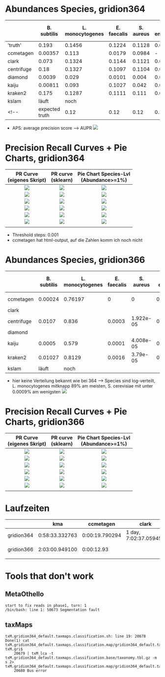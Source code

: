# Abundances Species, gridion364
|            	| B. subtilis 	| L. monocytogenes 	| E. faecalis 	| S. aureus 	| S. enterica 	| E. coli 	| P. aeruginosa 	| L. fermentum 	| S. cerevisiae 	| C. neoformans 	| total   	|   AUPR	|   Abundance Similarity Profile	|   	|
|------------	|-------------	|------------------	|-------------	|-----------	|-------------	|---------	|---------------	|--------------	|---------------	|---------------	|---------	|---	|---	|---	|
| 'truth'| 0.193| 0.1456| 0.1224| 0.1128| 0.0999| 0.0993| 0.097| 0.0928| 0.0192| 0.0178|0.9998|1|0||
| ccmetagen  	| 0.00357     	| 0.113            	| 0.0179      	| 0.0984    	| -           	| 0.021   	| 0.0339        	| -            	| 0.00894       	| 1.14e-06     	| 0,2967  	|   0.6260912698412698	|   0.0773	|   	|
| clark      	| 0.073       	| 0.1324           	| 0.1144      	| 0.1121    	| 0.0565      	| 0.0496  	| 0.0456        	| -            	| -             	| -             	| 0,5836  	|   0.754591836734694	|   0.0309	|   	|
| centrifuge 	| 0.18        	| 0.1327           	| 0.1097      	| 0.1104    	| 0.0589      	| 0.0582  	| 0.05115       	| 0.1425       	| -             	| -             	| 0,84355 	|   1	|   0.00912	|   	|
| diamond    	| 0.0039      	| 0.029            	| 0.0101      	| 0.004     	| 0.0026      	| 0.00115 	| 0.00104       	| -            	| -             	|               	| 0,05179 	|   0.754591836734694	|   0.1115	|   	|
| kaiju      	| 0.00811     	| 0.093            	| 0.1027      	| 0.042     	| 0.0178      	| 0.0212  	| 0.01103       	| 0.125        	| -             	| -             	| 0,42084 	|   0.6427579365079366	|   0.06442	|   	|
| kraken2    	| 0.175       	| 0.1287           	| 0.1111      	| 0.111     	| 0.0569      	| 0.0525  	| 0.04481       	| 0.1414       	| 0.0217        	| 0.02          	| 0,86311 	|   0.7048336033752737	|   0.009883	|   	|
|kslam|läuft|noch|||||||||||||
<!-- |expected truth|0.12|0.12|0.12|0.12|0.12|0.12|0.12|0.12|0.02|0.02|1.0|1.0|0.0|-->
- APS: average precision score --> AUPR
![](pics/gridion364.barplot.png)
# Precision Recall Curves + Pie Charts, gridion364
| PR Curve <br> (eigenes Skript) | PR curve <br> (sklearn)| Pie Chart Species-Lvl <br> (Abundance>=1%) |
|:---:|:---:|:---:|
|![](pics/gridion364_default.ccmetagen.png)|![](pics/gridion364_default.ccmetagen.sklearn.png)|![](pics/gridion364_default.ccmetagen.piechart.png)|
|![](pics/gridion364_default.clark.png)|![](pics/gridion364_default.clark.sklearn.png)|![](pics/gridion364_default.clark.piechart.png)|
|![](pics/gridion364_default.centrifuge.png)|![](pics/gridion364_default.centrifuge.sklearn.png)|![](pics/gridion364_default.centrifuge.piechart.png)|
|![](pics/gridion364_default.diamond.png)|![](pics/gridion364_default.diamond.sklearn.png)|![](pics/gridion364_default.diamond.piechart.png)|
|![](pics/gridion364_default.kaiju.png)|![](pics/gridion364_default.kaiju.sklearn.png)|![](pics/gridion364_default.kaiju.piechart.png)|
|![](pics/gridion364_default.kraken2.png)|![](pics/gridion364_default.kraken2.sklearn.png)|![](pics/gridion364_default.kraken2.piechart.png)|
|||

- Threshold steps: 0.001
 - ccmetagen hat html-output, auf die Zahlen komm ich noch nicht

# Abundances Species, gridion366
|            	| B. subtilis 	| L. monocytogenes 	| E. faecalis 	| S. aureus 	| S. enterica 	| E. coli 	| P. aeruginosa 	| L. fermentum 	| S. cerevisiae 	| C. neoformans 	| total   	|   AUPR	|   Abundance Similarity Profile	|   	|
|------------	|-------------	|------------------	|-------------	|-----------	|-------------	|---------	|---------------	|--------------	|---------------	|---------------	|---------	|---	|---	|---	|
| ccmetagen  	|   0.00024   	|      0.76197       	|    0   	|  0   	| 0           	|    8.718e-07	|   0.03007      	|        0    	|       0.002  	|    0 	|   0.7943	|   0.79333	|  	|   	|
| clark      	|       	|           	|     	|     	|       	|  	|         	|            	|              	|              	|   	|   	|   	|   	|
| centrifuge 	| 0.0107        	| 0.836           	| 0.0003      	| 1.922e-05   	| 0.00054      	| 0.000604  	| 0.04599       	| 5.174e-05       	| -             	| -             	| 0.89429 	|   0.61937	|   	|   	|
| diamond    	|       	|             	|       	|      	|       	|  	|        	| -            	| -             	|               	|  	|   	|   	|   	|
| kaiju      	| 0.0005     	| 0.579            	| 0.0001      	| 4.008e-05     	| 0.000155      	| 0.00018  	| 0.00971       	| 4.308e-05        	| -             	| -             	| 0.58978 	|   0.41206	|   	|   	|
| kraken2    	| 0.01027       	| 0.8129           	| 0.0016      	| 3.79e-05     	| 0.00048      	| 0.00048  	| 0.0398       	| 5.15e-05     | 0.0069        	| 2.699e-05          	| 0.87261 	|   0.26045	|   	|   	|
|kslam|läuft|noch|||||||||||||
- hier keine Verteilung bekannt wie bei 364 --> Species sind log-verteilt, L. monocytogenes mitknapp 89% am meisten, S. cerevisiae mit unter 0.0009% am wenigsten
![](pics/gridion366.barplot.png)
# Precision Recall Curves + Pie Charts, gridion366
| PR Curve <br> (eigenes Skript) | PR curve <br> (sklearn)| Pie Chart Species-Lvl <br> (Abundance>=1%) |
|:---:|:---:|:---:|
|![](pics/gridion366_default.ccmetagen.png)|![](pics/gridion366_default.ccmetagen.sklearn.png)|![](pics/gridion366_default.ccmetagen.piechart.png)|
|![](pics/gridion366_default.clark.png)|![](pics/gridion366_default.clark.sklearn.png)|![](pics/gridion366_default.clark.piechart.png)|
|![](pics/gridion366_default.centrifuge.png)|![](pics/gridion366_default.centrifuge.sklearn.png)|![](pics/gridion366_default.centrifuge.piechart.png)|
|![](pics/gridion366_default.diamond.png)|![](pics/gridion366_default.diamond.sklearn.png)|![](pics/gridion366_default.diamond.piechart.png)|
|![](pics/gridion366_default.kaiju.png)|![](pics/gridion366_default.kaiju.sklearn.png)|![](pics/gridion366_default.kaiju.piechart.png)|
|![](pics/gridion366_default.kraken2.png)|![](pics/gridion366_default.kraken2.sklearn.png)|![](pics/gridion366_default.kraken2.piechart.png)|
|||


# Laufzeiten
|            	| kma            	| ccmetagen      	| clark                 	| centrifuge     	| kaiju          	| kraken2        	| diamond                 	| kslam 	|
|------------	|----------------	|----------------	|-----------------------	|----------------	|----------------	|----------------	|-------------------------	|-------	|
| gridion364 	| 0:58:33.332763 	| 0:00:19.790294 	| 1 day, 7:02:37.059451 	| 3:28:34.545058 	| 3:30:55.818875 	| 0:08:55.109309 	|                         	|       	|
| gridion366 	| 2:03:00.949100 	| 0:00:12.93     	|                       	| 4:45:25.614299 	| 3:40:21.257391 	| 0:11:17.788488 	| 4 days, 10:02:19.511836 	|       	|
|            	|                	|                	|                       	|                	|                	|                	|                         	|       	|


# Tools that don't work
## MetaOthello

    start to fix reads in phase1, turn: 1
    /bin/bash: line 1: 50673 Segmentation fault

## taxMaps
    txM.gridion364_default.taxmaps.classification.sh: line 19: 20678 Done(1) cat txM.gridion364_default.taxmaps.classification.map/gridion364_default.taxmaps.classification.filtout.map txM.gri$
        20679 | txM_lca -t txM.gridion364_default.taxmaps.classification.base/taxonomy.tbl.gz -m s 2> txM.gridion364_default.taxmaps.classification.map/gridion364_default.taxmaps.classi$
        20680 Bus error

